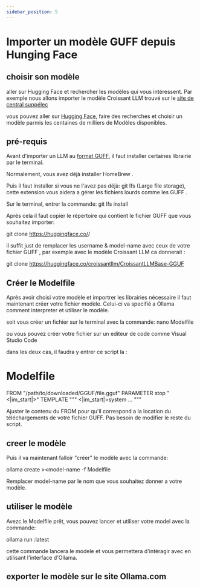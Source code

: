 ```yaml
---
sidebar_position: 5
---
```


# Importer un modèle GUFF depuis Hunging Face

## choisir son modèle

aller sur Hugging Face et rechercher les modèles qui vous intéressent. Par exemple nous allons importer le modèle Croissant LLM trouvé sur le [site de central suppélec](https://www.centralesupelec.fr/fr/croissant-llm-une-percee-en-ia-generative-realisee-par-le-laboratoire-mics)

vous pouvez aller sur [Hugging Face](https://www.manuel.fr/docs/Comprendre/Autres%20IA/Hugging%20Face), faire des recherches et choisir un modèle parmis les centaines de milliers de Modèles disponibles.

## pré-requis

Avant d'importer un LLM au [format GUFF](https://www.manuel.fr/docs/Comprendre/glossaire#gguf), il faut installer certaines librairie par le terminal.

Normalement, vous avez déjà installer HomeBrew .

Puis il faut installer si vous ne l'avez pas déjà: git lfs (Large file storage), cette extension vous aidera a gérer les fichiers lourds comme les GUFF .

Sur le terminal, entrer la commande:
git lfs install

Après cela il faut copier le répertoire qui contient le fichier GUFF que vous souhaitez importer:

git clone https://huggingface.co/<username>/<model-name>

il suffit just de remplacer les username & model-name avec ceux de votre fichier GUFF , par exemple avec le modèle Croissant LLM ca donnerait :

git clone https://huggingface.co/croissantllm/CroissantLLMBase-GGUF

## Créer le Modelfile

Après avoir choisi votre modèle et importrer les librairies nécessaire il faut maintenant créer votre fichier modèle.
Celui-ci va specifié a Ollama comment interpreter et utiliser le modèle.

soit vous créer un fichier sur le terminal avec la commande:
nano Modelfile

ou vous pouvez créer votre fichier sur un editeur de code comme Visual Studio Code

dans les deux cas, il faudra y entrer ce script la :

# Modelfile

FROM "/path/to/downloaded/GGUF/file.gguf"
PARAMETER stop "<|im_start|>"
TEMPLATE """
<|im_start|>system
...
"""

Ajuster le contenu du FROM pour qu'il correspond a la location du téléchargements de votre fichier GUFF. Pas besoin de modifier le reste du script.

## creer le modèle

Puis il va maintenant falloir "créer" le modèle avec la commande:

ollama create ><model-name -f Modelfile

Remplacer model-name par le nom que vous souhaitez donner a votre modèle.

## utiliser le modèle

Avezc le Modelfile prêt, vous pouvez lancer et utiliser votre model avec la commande:

ollama run <model-name>:latest

cette commande lancera le modele et vous permettera d'intéragir avec en utilisant l'interface d'Ollama.

## exporter le modèle sur le site Ollama.com

